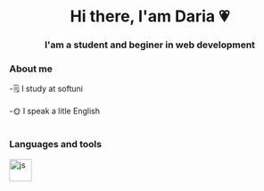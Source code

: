 
<div id = "header" align="center">
<h1>Hi there, I'am Daria 💗</h1>
<h3> I'am a student and beginer in web development</h3>
</div>

### About me
-🗒 I study at softuni <br></br>
-🌞 I speak a litle English <br></br>

### Languages and tools
<img src="https://cdn,jsdelivr.net/gh/devicons/devicon/icons/javascript/javascript-original.svg"
title="js" width="40" height="40"/>&nbsp;


